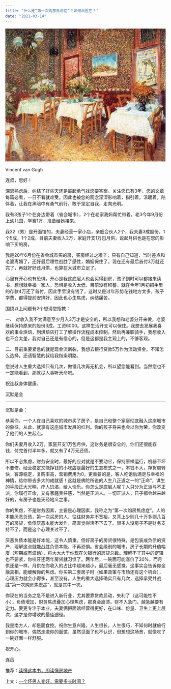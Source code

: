 ```yaml
---
title: "什么是“第一次购房焦虑症”？如何战胜它？"
date: "2021-03-14"
---
```


![连岳文章](images/连岳文章picture-18.jpg)

Vincent van Gogh

  

连叔，您好！

  

深思熟虑后，纠结了好些天还是鼓起勇气找您要答案。关注您已有3年，您的文章每篇必看，一日不看就难受。因此也被您的观念深深影响着，指引着，温暖着，陪伴着，让我在黑暗中有勇气前行，敢于坚定自我，走向光明。

  

我有3孩子1个在身边带着（省会城市），2个在老家我妈帮忙带着，老3今年9月份上幼儿园，学费1万，准备给她接来。

  

我32（男）是开面馆的，夫妻经营一家小店，亲戚合伙人2个，我夫妻3成股份，1个5成，1个2成，目前夫妻收入2万，家庭开支1万包月供，说起月供也是在您的影响下买的房。

  

我是20年6月份在省会城市买的房，买房经过之艰辛，只有自己知道，当时差点和老婆离婚了，还好最后理性战胜了感性，婚姻保住了。现在还有最后首付3万就还完了，再就好好还月供，也算在大城市立足了。

  

心里有开心也有恐惧，开心是我这底层人也会买得到房，孩子到时可以都接来读书，想想就幸福一家人，恐惧是收入太低，目前没有积蓄，就在今年1月初把手里的存款4万还了首付，因此手里没有钱了，这时又是过年形势花钱地方太多，孩子学费，都得提前安排好，因此也心生焦虑，纠结痛苦。

  

围绕以上问题有2个想请您指教：

  

一、 对收入我不太满意至少月入3万才是安全的，所以我想和老婆分开来做，老婆继续保持原来的股份3成，工资6000。这样生活开支可以保住。我想去发展我喜欢的事业烘焙，到烘焙店打工了解操作流程成本控制，然后再兼职骑手，我想收入也不会太差，我对自己还是有信心的，但是这都是我主观上的，不够客观。

  

二、目前重要紧急的就是现金流断裂，我想去银行贷款5万作为流动资金。不知怎么选择，还请智慧的叔给我指条明路。

  

您说过人生重大选择只有几次，做错几次再无机会，所以望您能看到。当然您也不一定能看到，那就尽人事听天命吧。

  

祝连叔身体健康。

  

沉默是金

  

* * *

  

沉默是金：

  

恭喜你。一个人在自己喜欢的城市买了房子，是自己和整个家庭彻底融入这座城市的象征。从此，就享有这座城市发展的红利。你的孩子将来也会以你为荣，你改变了他们的人生起点。

  

你们夫妻月收入2万，家庭开支1万包月供，这财务是很安全的。你们还很能存钱，付完首付半年多，就又有了4万元还债。

  

所以不必焦虑，财务安全时，最好的应对就是不要动它，保持原样运行，机器不坏不要修。经营稳定又能挣钱的小吃店是最好的生意模式之一，本钱不大，存货周转快，客源稳定，复购率高，营销费用为0，更重要的是，客人吃饱后满足与幸福的神情，给你带去多大的成就感！这就是佛陀所说的人生八正道之一的“正命”，谋生的手段正大光明，疗人饥渴，给人快乐。你怎么是底层人呢？人只分为正派与不正派，你履行正命，又有家庭责任感，当然是正派人。一切正派人，日子都会越来越好的，有房子也是天经地义之事。

  

你的焦虑，不是财务因素，主要是心理因素，我称之为“第一次购房焦虑症”。人的本能厌恶负债，第一次买房的人，往往财务并不宽裕，又背上少则几十万多则几百万的房贷，负债厌恶本能大发作，简直觉得活不下去了。很多人没房子不是财务支持不了，而是这个心理关过不了。

  

厌恶负债本能是好本能，这令人慎重。但好房子的房贷很特殊，是包装成负债的资产，理解这点就能战胜负债本能，不再恐惧。省会级别的城市，房子长期的升值幅度（短期或有波动），将大大大于你现在欠银行的房贷总数。理解不了其中的逻辑也不要紧，你咬牙还两年房贷就习惯了。两年后，一碗面可能涨价了20%，而月供还是一样，月供在你收入的占比中越来越小，最后毫无感觉。这事实会告诉你金融真相，能缓解你的焦虑。你买第二套房子时（如果政策与市场还有这个机会），心理压力就会小得多，甚至没有。人生的重大选择确实只有几次，选择承受并战胜“第一次购房焦虑症”，就是其中一次。

  

你现在的当务之急不是进入新行业，尤其要靠贷款启动，失利了（这可能性不小），负债增加，财务焦虑叠加心理焦虑，那真会崩溃。财不入急门，越急越要有定力。要更专注于本业，夫妻俩把面馆经营得更好，在口味、份量、卫生上更上层次，这才是你增收的最佳途径。

  

我是南方人，却是面食控。祝你生意兴隆，人生很长，人生很巧，不知何时就旅行到你的城市，偶然走进你的面馆，虽然见面了也不认识，但想想这场景，就像吃了一碗好面一样舒服。

  

祝开心。

  

连岳

  

推荐：[读懂这本书，即读懂房地产](http://mp.weixin.qq.com/s?__biz=MjM5NDU0Mjk2MQ==&mid=2651642904&idx=2&sn=c7a4accad23afb1d6513a7b99ac49ab9&chksm=bd7e58068a09d1104cec5ef8b1c38cc1d56c5c441cb1f8b9f6afd61c3d3279db3ca66969d3a7&scene=21#wechat_redirect)  

上文：[一个坏男人变好，需要多长时间？](http://mp.weixin.qq.com/s?__biz=MjM5NDU0Mjk2MQ==&mid=2651689819&idx=1&sn=3fe39055902a14c2c02ce0b446d436b5&chksm=bd7f17458a089e53adef17f0bea9f01bdc1aa862548d7ccc2b3b29c04ffd795975d7942a694d&scene=21#wechat_redirect)
